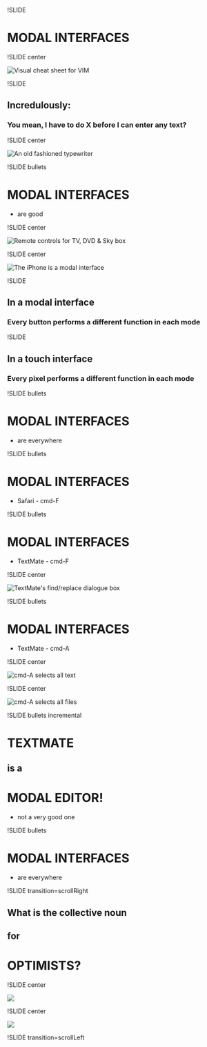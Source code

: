 !SLIDE 

# MODAL INTERFACES

!SLIDE center

![Visual cheat sheet for VIM](../images/vi-vim-cheat-sheet.png)     

!SLIDE

## Incredulously:
### You mean, I have to **do X** before I can enter any text?

!SLIDE center

![An old fashioned typewriter](../images/typewriter-blue.jpg)     

!SLIDE bullets

# MODAL INTERFACES

* are good

!SLIDE center

![Remote controls for TV, DVD & Sky box](../images/remote-controls.jpg)     

!SLIDE center

![The iPhone is a modal interface](../images/iphone-is-modal.jpg)     

!SLIDE

## In a modal interface

### Every **button** performs a different function in each mode

!SLIDE

## In a touch interface

### Every **pixel** performs a different function in each mode

!SLIDE bullets

# MODAL INTERFACES

* are everywhere

!SLIDE bullets

# MODAL INTERFACES

* Safari - cmd-F

!SLIDE bullets

# MODAL INTERFACES

* TextMate - cmd-F

!SLIDE center

![TextMate's find/replace dialogue box](../images/textmate-find-dialogue.png)     

!SLIDE bullets

# MODAL INTERFACES

* TextMate - cmd-A

!SLIDE center

![cmd-A selects all text](../images/select-all-text.png)     

!SLIDE center

![cmd-A selects all files](../images/select-all-files.png)     

!SLIDE bullets incremental

# TEXTMATE 
## is a 
# MODAL EDITOR!

* not a very good one

!SLIDE bullets

# MODAL INTERFACES

* are everywhere

!SLIDE transition=scrollRight

## What is the collective noun
## for
# OPTIMISTS?

!SLIDE center

![](../images/optimists-illustrated.png)

!SLIDE center

![](../images/optimists-annotated.png)

!SLIDE transition=scrollLeft
